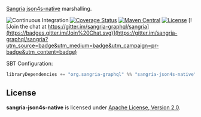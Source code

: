 [Sangria](http://sangria-graphql.org/) [json4s-native](http://json4s.org) marshalling.

![Continuous Integration](https://github.com/sangria-graphql/sangria-json4s-native/workflows/Continuous%20Integration/badge.svg)
[![Coverage Status](http://coveralls.io/repos/sangria-graphql/sangria-json4s-native/badge.svg?branch=master&service=github)](http://coveralls.io/github/sangria-graphql/sangria-json4s-native?branch=master)
[![Maven Central](https://maven-badges.herokuapp.com/maven-central/org.sangria-graphql/sangria-json4s-native_2.12/badge.svg)](https://maven-badges.herokuapp.com/maven-central/org.sangria-graphql/sangria-json4s-native_2.12)
[![License](http://img.shields.io/:license-Apache%202-brightgreen.svg)](http://www.apache.org/licenses/LICENSE-2.0.txt)
[![Join the chat at https://gitter.im/sangria-graphql/sangria](https://badges.gitter.im/Join%20Chat.svg)](https://gitter.im/sangria-graphql/sangria?utm_source=badge&utm_medium=badge&utm_campaign=pr-badge&utm_content=badge)

SBT Configuration:

```scala
libraryDependencies += "org.sangria-graphql" %% "sangria-json4s-native" % "<latest version>"
```

## License

**sangria-json4s-native** is licensed under [Apache License, Version 2.0](http://www.apache.org/licenses/LICENSE-2.0).
